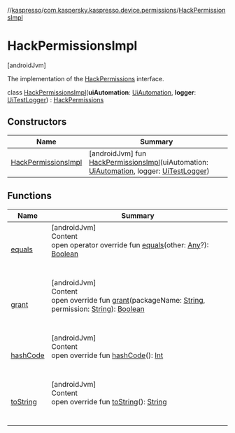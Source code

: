 //[kaspresso](../../index.md)/[com.kaspersky.kaspresso.device.permissions](../index.md)/[HackPermissionsImpl](index.md)



# HackPermissionsImpl  
 [androidJvm] 

The implementation of the [HackPermissions](../-hack-permissions/index.md) interface.

class [HackPermissionsImpl](index.md)(**uiAutomation**: [UiAutomation](https://developer.android.com/reference/kotlin/android/app/UiAutomation.html), **logger**: [UiTestLogger](../../com.kaspersky.kaspresso.logger/-ui-test-logger/index.md)) : [HackPermissions](../-hack-permissions/index.md)   


## Constructors  
  
|  Name|  Summary| 
|---|---|
| [HackPermissionsImpl](-hack-permissions-impl.md)|  [androidJvm] fun [HackPermissionsImpl](-hack-permissions-impl.md)(uiAutomation: [UiAutomation](https://developer.android.com/reference/kotlin/android/app/UiAutomation.html), logger: [UiTestLogger](../../com.kaspersky.kaspresso.logger/-ui-test-logger/index.md))   <br>


## Functions  
  
|  Name|  Summary| 
|---|---|
| [equals](https://kotlinlang.org/api/latest/jvm/stdlib/kotlin/-any/equals.html)| [androidJvm]  <br>Content  <br>open operator override fun [equals](https://kotlinlang.org/api/latest/jvm/stdlib/kotlin/-any/equals.html)(other: [Any](https://kotlinlang.org/api/latest/jvm/stdlib/kotlin/-any/index.html)?): [Boolean](https://kotlinlang.org/api/latest/jvm/stdlib/kotlin/-boolean/index.html)  <br><br><br>
| [grant](grant.md)| [androidJvm]  <br>Content  <br>open override fun [grant](grant.md)(packageName: [String](https://kotlinlang.org/api/latest/jvm/stdlib/kotlin/-string/index.html), permission: [String](https://kotlinlang.org/api/latest/jvm/stdlib/kotlin/-string/index.html)): [Boolean](https://kotlinlang.org/api/latest/jvm/stdlib/kotlin/-boolean/index.html)  <br><br><br>
| [hashCode](https://kotlinlang.org/api/latest/jvm/stdlib/kotlin/-any/hash-code.html)| [androidJvm]  <br>Content  <br>open override fun [hashCode](https://kotlinlang.org/api/latest/jvm/stdlib/kotlin/-any/hash-code.html)(): [Int](https://kotlinlang.org/api/latest/jvm/stdlib/kotlin/-int/index.html)  <br><br><br>
| [toString](https://kotlinlang.org/api/latest/jvm/stdlib/kotlin/-any/to-string.html)| [androidJvm]  <br>Content  <br>open override fun [toString](https://kotlinlang.org/api/latest/jvm/stdlib/kotlin/-any/to-string.html)(): [String](https://kotlinlang.org/api/latest/jvm/stdlib/kotlin/-string/index.html)  <br><br><br>

